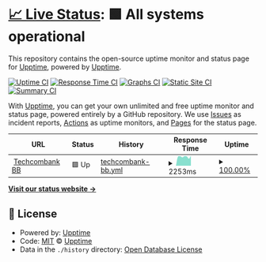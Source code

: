 # [📈 Live Status](https://upptime.github.io/upptime): <!--live status--> **🟩 All systems operational**

This repository contains the open-source uptime monitor and status page for [Upptime](https://upptime.js.org), powered by [Upptime](https://github.com/upptime/upptime).

[![Uptime CI](https://github.com/tamnm/upptime/workflows/Uptime%20CI/badge.svg)](https://github.com/tamnm/upptime/actions?query=workflow%3A%22Uptime+CI%22)
[![Response Time CI](https://github.com/tamnm/upptime/workflows/Response%20Time%20CI/badge.svg)](https://github.com/tamnm/upptime/actions?query=workflow%3A%22Response+Time+CI%22)
[![Graphs CI](https://github.com/tamnm/upptime/workflows/Graphs%20CI/badge.svg)](https://github.com/tamnm/upptime/actions?query=workflow%3A%22Graphs+CI%22)
[![Static Site CI](https://github.com/tamnm/upptime/workflows/Static%20Site%20CI/badge.svg)](https://github.com/tamnm/upptime/actions?query=workflow%3A%22Static+Site+CI%22)
[![Summary CI](https://github.com/tamnm/upptime/workflows/Summary%20CI/badge.svg)](https://github.com/tamnm/upptime/actions?query=workflow%3A%22Summary+CI%22)

With [Upptime](https://upptime.js.org), you can get your own unlimited and free uptime monitor and status page, powered entirely by a GitHub repository. We use [Issues](https://github.com/upptime/upptime/issues) as incident reports, [Actions](https://github.com/tamnm/upptime/actions) as uptime monitors, and [Pages](https://upptime.github.io/upptime) for the status page.

<!--start: status pages-->
<!-- This summary is generated by Upptime (https://github.com/upptime/upptime) -->
<!-- Do not edit this manually, your changes will be overwritten -->
<!-- prettier-ignore -->
| URL | Status | History | Response Time | Uptime |
| --- | ------ | ------- | ------------- | ------ |
| <img alt="" src="https://favicons.githubusercontent.com/business.techcombank.com.vn" height="13"> [Techcombank BB](https://business.techcombank.com.vn) | 🟩 Up | [techcombank-bb.yml](https://github.com/tamnm/uptime/commits/HEAD/history/techcombank-bb.yml) | <details><summary><img alt="Response time graph" src="./graphs/techcombank-bb/response-time-week.png" height="20"> 2253ms</summary><br><a href="https://tamnm.github.io/uptime/history/techcombank-bb"><img alt="Response time 2198" src="https://img.shields.io/endpoint?url=https%3A%2F%2Fraw.githubusercontent.com%2Ftamnm%2Fuptime%2FHEAD%2Fapi%2Ftechcombank-bb%2Fresponse-time.json"></a><br><a href="https://tamnm.github.io/uptime/history/techcombank-bb"><img alt="24-hour response time 2448" src="https://img.shields.io/endpoint?url=https%3A%2F%2Fraw.githubusercontent.com%2Ftamnm%2Fuptime%2FHEAD%2Fapi%2Ftechcombank-bb%2Fresponse-time-day.json"></a><br><a href="https://tamnm.github.io/uptime/history/techcombank-bb"><img alt="7-day response time 2253" src="https://img.shields.io/endpoint?url=https%3A%2F%2Fraw.githubusercontent.com%2Ftamnm%2Fuptime%2FHEAD%2Fapi%2Ftechcombank-bb%2Fresponse-time-week.json"></a><br><a href="https://tamnm.github.io/uptime/history/techcombank-bb"><img alt="30-day response time 2237" src="https://img.shields.io/endpoint?url=https%3A%2F%2Fraw.githubusercontent.com%2Ftamnm%2Fuptime%2FHEAD%2Fapi%2Ftechcombank-bb%2Fresponse-time-month.json"></a><br><a href="https://tamnm.github.io/uptime/history/techcombank-bb"><img alt="1-year response time 2198" src="https://img.shields.io/endpoint?url=https%3A%2F%2Fraw.githubusercontent.com%2Ftamnm%2Fuptime%2FHEAD%2Fapi%2Ftechcombank-bb%2Fresponse-time-year.json"></a></details> | <details><summary><a href="https://tamnm.github.io/uptime/history/techcombank-bb">100.00%</a></summary><a href="https://tamnm.github.io/uptime/history/techcombank-bb"><img alt="All-time uptime 99.86%" src="https://img.shields.io/endpoint?url=https%3A%2F%2Fraw.githubusercontent.com%2Ftamnm%2Fuptime%2FHEAD%2Fapi%2Ftechcombank-bb%2Fuptime.json"></a><br><a href="https://tamnm.github.io/uptime/history/techcombank-bb"><img alt="24-hour uptime 100.00%" src="https://img.shields.io/endpoint?url=https%3A%2F%2Fraw.githubusercontent.com%2Ftamnm%2Fuptime%2FHEAD%2Fapi%2Ftechcombank-bb%2Fuptime-day.json"></a><br><a href="https://tamnm.github.io/uptime/history/techcombank-bb"><img alt="7-day uptime 100.00%" src="https://img.shields.io/endpoint?url=https%3A%2F%2Fraw.githubusercontent.com%2Ftamnm%2Fuptime%2FHEAD%2Fapi%2Ftechcombank-bb%2Fuptime-week.json"></a><br><a href="https://tamnm.github.io/uptime/history/techcombank-bb"><img alt="30-day uptime 100.00%" src="https://img.shields.io/endpoint?url=https%3A%2F%2Fraw.githubusercontent.com%2Ftamnm%2Fuptime%2FHEAD%2Fapi%2Ftechcombank-bb%2Fuptime-month.json"></a><br><a href="https://tamnm.github.io/uptime/history/techcombank-bb"><img alt="1-year uptime 99.86%" src="https://img.shields.io/endpoint?url=https%3A%2F%2Fraw.githubusercontent.com%2Ftamnm%2Fuptime%2FHEAD%2Fapi%2Ftechcombank-bb%2Fuptime-year.json"></a></details>

<!--end: status pages-->

[**Visit our status website →**](https://upptime.github.io/upptime)

## 📄 License

- Powered by: [Upptime](https://github.com/upptime/upptime)
- Code: [MIT](./LICENSE) © [Upptime](https://upptime.js.org)
- Data in the `./history` directory: [Open Database License](https://opendatacommons.org/licenses/odbl/1-0/)
